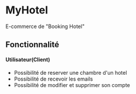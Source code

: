 # MyHotel

E-commerce de "Booking Hotel"


## Fonctionnalité

#### Utilisateur(Client)

- Possibilité de reserver une chambre d'un hotel 
- Possibilité de recevoir les emails
- Possibilité de modifier et supprimer son compte
